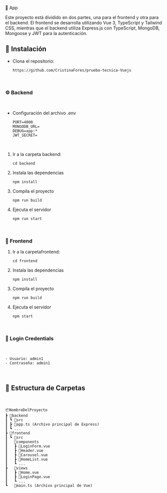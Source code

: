 📱 App

Este proyecto está dividido en dos partes, una para el frontend y otra para el backend. El frontend se desarrolla utilizando Vue 3, TypeScript y Tailwind CSS, mientras que el backend utiliza Express.js con TypeScript, MongoDB, Mongoose y JWT para la autenticación.

## 🚀 Instalación

- Clona el repositorio:

  ```
  https://github.com/CristinaFores/prueba-tecnica-Vuejs
  ```

<br/>

### ⚙️ Backend

<br/>

- Configuración del archivo .env

  ```
  PORT=4000
  MONGODB_URL=
  DEBUG=app:*
  JWT_SECRET=
  ```

<br/>

1. Ir a la carpeta backend:

   ```
   cd backend
   ```

2. Instala las dependencias

   ```
   npm install
   ```

3. Compila el proyecto

   ```
   npm run build
   ```

4. Ejecuta el servidor

   ```
   npm run start
   ```

<br/>

### 🎨 Frontend

1.  Ir a la carpetafrontend:

    ```
    cd frontend
    ```

2.  Instala las dependencias

    ```
    npm install
    ```

3.  Compila el proyecto

    ```
    npm run build
    ```

4.  Ejecuta el servidor

    ```
    npm start
    ```

<br/>

### 🔑 Login Credentials

<br/>

```
- Usuario: admin1
- Contraseña: admin1
```

<br/>

## 📂 Estructura de Carpetas

<br/>

```
📦NombreDelProyecto
┣ 📂backend
┃ ┗ 📂src
┃ ┣ 📜app.ts (Archivo principal de Express)
┃ ┗ ...
┣ 📂frontend
┃ ┗ 📂src
┃   📂components
┃   ┣ 📜LoginForm.vue
┃   ┣ 📜Header.vue
┃   ┣ 📜Carousel.vue
┃   ┣ 📜HomeList.vue
┃   ┗ ...
┣   📂views
┃   ┣ 📜Home.vue
┃   ┣ 📜LoginPage.vue
┃   ┗ ...
┗   📜main.ts (Archivo principal de Vue)

```
